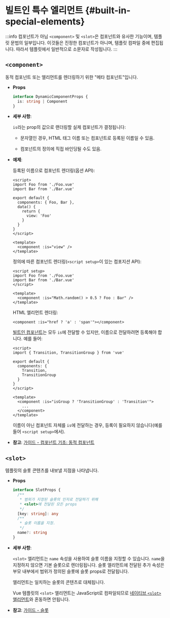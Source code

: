 # 빌트인 특수 엘리먼트 {#built-in-special-elements}

:::info 컴포넌트가 아님
`<component>` 및 `<slot>`은 컴포넌트와 유사한 기능이며,
템플릿 문법의 일부입니다.
이것들은 진정한 컴포넌트가 아니며,
템플릿 컴파일 중에 편집됩니다.
따라서 템플릿에서 일반적으로 소문자로 작성됩니다.
:::

## `<component>`

동적 컴포넌트 또는 엘리먼트를 렌더링하기 위한 "메타 컴포넌트"입니다.

- **Props**

  ```ts
  interface DynamicComponentProps {
    is: string | Component
  }
  ```

- **세부 사항**:

  `is`라는 prop의 값으로 랜더링할 실제 컴포넌트가 결정됩니다:

  - 문자열인 경우, HTML 태그 이름 또는 컴포넌트로 등록된 이름일 수 있음.

  - 컴포넌트의 정의에 직접 바인딩될 수도 있음.

- **예제**:

  등록된 이름으로 컴포넌트 렌더링(옵션 API):

  ```vue
  <script>
  import Foo from './Foo.vue'
  import Bar from './Bar.vue'

  export default {
    components: { Foo, Bar },
    data() {
      return {
        view: 'Foo'
      }
    }
  }
  </script>

  <template>
    <component :is="view" />
  </template>
  ```

  정의에 따른 컴포넌트 렌더링(`<script setup>`이 있는 컴포지션 API):

  ```vue
  <script setup>
  import Foo from './Foo.vue'
  import Bar from './Bar.vue'
  </script>

  <template>
    <component :is="Math.random() > 0.5 ? Foo : Bar" />
  </template>
  ```

  HTML 엘리먼트 렌더링:

  ```vue-html
  <component :is="href ? 'a' : 'span'"></component>
  ```

  [빌트인 컴포넌트](./built-in-components.html)는 모두 `is`에 전달할 수 있지만,
  이름으로 전달하려면 등록해야 합니다.
  예를 들어:

  ```vue
  <script>
  import { Transition, TransitionGroup } from 'vue'

  export default {
    components: {
      Transition,
      TransitionGroup
    }
  }
  </script>

  <template>
    <component :is="isGroup ? 'TransitionGroup' : 'Transition'">
      ...
    </component>
  </template>
  ```

  이름이 아닌 컴포넌트 자체를 `is`에 전달하는 경우,
  등록이 필요하지 않습니다(예를 들어 `<script setup>`에서).

- **참고**: [가이드 - 컴포넌트 기초: 동적 컴포넌트](/guide/essentials/component-basics.html#dynamic-components)

## `<slot>`

템플릿의 슬롯 콘텐츠를 내보낼 지점을 나타냅니다.

- **Props**

  ```ts
  interface SlotProps {
    /**
     * 범위가 지정된 슬롯의 인자로 전달하기 위해
     * <slot>에 전달된 모든 props
     */
    [key: string]: any
    /**
     * 슬롯 이름을 지정.
     */
    name?: string
  }
  ```

- **세부 사항**:

  `<slot>` 엘리먼트는 `name` 속성을 사용하여 슬롯 이름을 지정할 수 있습니다.
  `name`을 지정하지 않으면 기본 슬롯으로 렌더링됩니다.
  슬롯 엘리먼트에 전달된 추가 속성은 부모 내부에서 범위가 정의된 슬롯에 슬롯 props로 전달됩니다.

  엘리먼트는 일치하는 슬롯의 콘텐츠로 대체됩니다.

  Vue 템플릿의 `<slot>` 엘리먼트는 JavaScript로 컴파일되므로 [네이티브 `<slot>` 엘리먼트](https://developer.mozilla.org/en-US/docs/Web/HTML/Element/slot)와 혼동하면 안됩니다.

- **참고**: [가이드 - 슬롯](/guide/components/slots.html)
